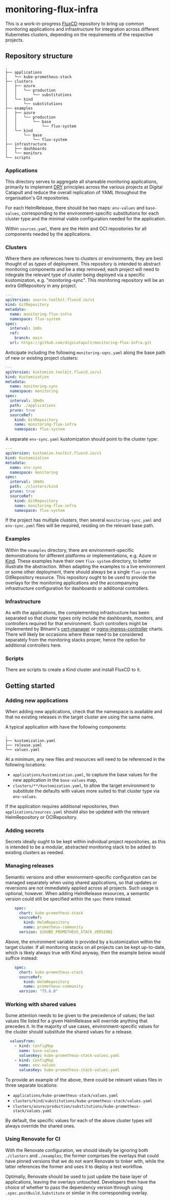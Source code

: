 # monitoring-flux-infra

This is a work-in-progress [FluxCD](https://fluxcd.io/) repository to bring up common monitoring applications and infrastructure for integration across different Kubernetes clusters, depending on the requirements of the respective projects.


## Repository structure

```
.
├── applications
│   └── kube-prometheus-stack
├── clusters
│   ├── azure
│   │   └── production
│   │       └── substitutions
│   └── kind
│       └── substitutions
├── examples
│   ├── azure
│   │   └── production
│   │       └── base
│   │           └── flux-system
│   └── kind
│       └── base
│           └── flux-system
├── infrastructure
│   ├── dashboards
│   └── monitors
└── scripts
```


### Applications

This directory serves to aggregate all shareable monitoring applications, primarily to implement [DRY](https://en.wikipedia.org/wiki/Don%27t_repeat_yourself) principles across the various projects at Digital Catapult and reduce the overall replication of YAML throughout the organisation's Git repositories.

For each HelmRelease, there should be two maps: `env-values` and `base-values`, corresponding to the environment-specific substitutions for each cluster type and the minimal viable configuration needed for the application.

Within `sources.yaml`, there are the Helm and OCI repositories for all components needed by the applications.


### Clusters

Where there are references here to clusters or environments, they are best thought of as _types_ of deployment. This repository is intended to abstract monitoring components and be a step removed; each project will need to integrate the relevant type of cluster being deployed via a specific kustomization, e.g. "monitoring-sync". This monitoring repository will be an extra GitRepository in any project.

```yaml
---
apiVersion: source.toolkit.fluxcd.io/v1
kind: GitRepository
metadata:
  name: monitoring-flux-infra
  namespace: flux-system
spec:
  interval: 1m0s
  ref:
    branch: main
  url: https://github.com/digicatapult/monitoring-flux-infra.git
```

Anticipate including the following `monitoring-sqnc.yaml` along the base path of new or existing project clusters:

```yaml
---
apiVersion: kustomize.toolkit.fluxcd.io/v1
kind: Kustomization
metadata:
  name: monitoring-sync
  namespace: monitoring
spec:
  interval: 10m0s
  path: ./applications
  prune: true
  sourceRef:
    kind: GitRepository
    name: monitoring-flux-infra
    namespace: flux-system
```

A separate `env-sync.yaml` kustomization should point to the cluster type:

```yaml
---
apiVersion: kustomize.toolkit.fluxcd.io/v1
kind: Kustomization
metadata:
  name: env-sync
  namespace: monitoring
spec:
  interval: 10m0s
  path: ./clusters/kind
  prune: true
  sourceRef:
    kind: GitRepository
    name: monitoring-flux-infra
    namespace: flux-system
```

If the project has multiple clusters, then several `monitoring-sync.yaml` and `env-sync.yaml` files will be required, residing on the relevant base path.


### Examples

Within the `examples` directory, there are environment-specific demonstrations for different platforms or implementations, e.g. Azure or [Kind](https://kind.sigs.k8s.io/). These examples have their own `flux-system` directory, to better illustrate the abstraction. When adapting the examples to a live environment or some other deployment, there should always be a single `flux-system` GitRepository resource. This repository ought to be used to provide the overlays for the monitoring applications and the accompanying infrastructure configuration for dashboards or additional controllers.


### Infrastructure

As with the applications, the complementing infrastructure has been separated so that cluster types only include the dashboards, monitors, and controllers required for that environment. Such controllers might be implemented by Bitnami's [cert-manager](https://github.com/bitnami/charts/tree/main/bitnami/cert-manager) or [nginx-ingress-controller](https://github.com/bitnami/charts/tree/main/bitnami/nginx-ingress-controller) charts. There will likely be occasions where these need to be considered separately from the monitoring stacks proper, hence the option for additional controllers here.


### Scripts

There are scripts to create a Kind cluster and install FluxCD to it.


## Getting started


### Adding new applications

When adding new applications, check that the namespace is available and that no existing releases in the target cluster are using the same name.

A typical application with have the following components:

```
.
├── kustomization.yaml
├── release.yaml
└── values.yaml
```

At a minimum, any new files and resources will need to be referenced in the following locations:
- `applications/kustomization.yaml`, to capture the base values for the new application in the `base-values` map,
- `clusters/**/kustomization.yaml`, to allow the target environment to substitute the defaults with values more suited to that cluster type via `env-values`.

If the application requires additional repositories, then `applications/sources.yaml` should also be updated with the relevant HelmRepository or OCIRepository.


### Adding secrets

Secrets ideally ought to be kept within individual project repositories, as this is intended to be a modular, abstracted monitoring stack to be added to existing clusters as needed.


### Managing releases

Semantic versions and other environment-specific configuration can be managed separately when using shared applications, so that updates or reversions are not immediately applied across all projects. Such usage is optional, however. When adding HelmRelease resources, a semantic version could still be specified within the `spec` there instead.

```yaml
    spec:
      chart: kube-prometheus-stack
      sourceRef:
        kind: HelmRepository
        name: prometheus-community
      version: ${KUBE_PROMETHEUS_STACK_VERSION}
```

Above, the environment variable is provided by a kustomization within the target cluster. If all monitoring stacks on all projects can be kept up-to-date, which is likely always true with Kind anyway, then the example below would suffice instead:

```yaml
    spec:
      chart: kube-prometheus-stack
      sourceRef:
        kind: HelmRepository
        name: prometheus-community
      version: "75.6.0"
```


### Working with shared values

Some attention needs to be given to the precedence of values; the last values file listed for a given HelmRelease will override anything that precedes it. In the majority of use cases, environment-specific values for the cluster should substitute the shared values for a release.

```yaml
  valuesFrom:
    - kind: ConfigMap
      name: base-values
      valuesKey: kube-prometheus-stack-values.yaml
    - kind: ConfigMap
      name: env-values
      valuesKey: kube-prometheus-stack-values.yaml
```

To provide an example of the above, there could be relevant values files in three separate locations:
- `applications/kube-prometheus-stack/values.yaml`
- `clusters/kind/substitutions/kube-prometheus-stack/values.yaml`
- `clusters/azure/production/substitutions/kube-prometheus-stack/values.yaml`

By default, the specific values for each of the above cluster types will always override the shared ones.


### Using Renovate for CI

With the Renovate configuration, we should ideally be ignoring both `./clusters` and `./examples`; the former comprises the overlays that could have pinned versions that we do not want Renovate to tinker with, while the latter references the former and uses it to deploy a test workflow.

Optimally, Renovate should be used to just update the base layer of applications, leaving the overlays untouched. Developers then have the choice of whether to pass the dependency version through using `.spec.postBuild.Substitute` or similar in the corresponding overlay.
